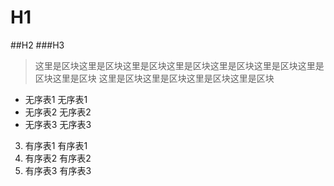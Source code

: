 # H1
##H2
###H3
>这里是区块这里是区块这里是区块这里是区块这里是区块这里是区块这里是区块这里是区块
这里是区块这里是区块这里是区块这里是区块
* 无序表1
  无序表1
* 无序表2
  无序表2
* 无序表3
  无序表3

>  
3. 有序表1
有序表1
2. 有序表2
有序表2
1. 有序表3
有序表3